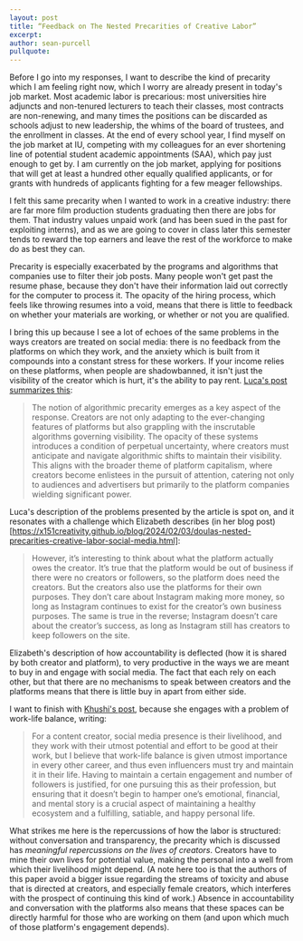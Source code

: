 ```yaml
---
layout: post
title: “Feedback on The Nested Precarities of Creative Labor”
excerpt: 
author: sean-purcell
pullquote:
---
```


Before I go into my responses, I want to describe the kind of precarity which I am feeling right now, which I worry are already present in today's job market. Most academic labor is precarious: most universities hire adjuncts and non-tenured lecturers to teach their classes, most contracts are non-renewing, and many times the positions can be discarded as schools adjust to new leadership, the whims of the board of trustees, and the enrollment in classes. At the end of every school year, I find myself on the job market at IU, competing with my colleagues for an ever shortening line of potential student academic appointments (SAA), which pay just enough to get by. I am currently on the job market, applying for positions that will get at least a hundred other equally qualified applicants, or for grants with hundreds of applicants fighting for a few meager fellowships.

I felt this same precarity when I wanted to work in a creative industry: there are far more film production students graduating then there are jobs for them. That industry values unpaid work (and has been sued in the past for exploiting interns), and as we are going to cover in class later this semester tends to reward the top earners and leave the rest of the workforce to make do as best they can.

Precarity is especially exacerbated by the programs and algorithms that companies use to filter their job posts. Many people won't get past the resume phase, because they don't have their information laid out correctly for the computer to process it. The opacity of the hiring process, which feels like throwing resumes into a void, means that there is little to feedback on whether your materials are working, or whether or not you are qualified.

I bring this up because I see a lot of echoes of the same problems in the ways creators are treated on social media: there is no feedback from the platforms on which they work, and the anxiety which is built from it compounds into a constant stress for these workers. If your income relies on these platforms, when people are shadowbanned, it isn't just the visibility of the creator which is hurt, it's the ability to pay rent. [Luca's post summarizes this](https://x151creativity.github.io/blog/2024/02/05/arive-postone.html):

>The notion of algorithmic precarity emerges as a key aspect of the response. Creators are not only adapting to the ever-changing features of platforms but also grappling with the inscrutable algorithms governing visibility. The opacity of these systems introduces a condition of perpetual uncertainty, where creators must anticipate and navigate algorithmic shifts to maintain their visibility. This aligns with the broader theme of platform capitalism, where creators become enlistees in the pursuit of attention, catering not only to audiences and advertisers but primarily to the platform companies wielding significant power.

Luca's description of the problems presented by the article is spot on, and it resonates with a challenge which Elizabeth describes (in her blog post)[https://x151creativity.github.io/blog/2024/02/03/doulas-nested-precarities-creative-labor-social-media.html]:

>However, it’s interesting to think about what the platform actually owes the creator. It’s true that the platform would be out of business if there were no creators or followers, so the platform does need the creators. But the creators also use the platforms for their own purposes. They don’t care about Instagram making more money, so long as Instagram continues to exist for the creator’s own business purposes. The same is true in the reverse; Instagram doesn’t care about the creator’s success, as long as Instagram still has creators to keep followers on the site.

Elizabeth's description of how accountability is deflected (how it is shared by both creator and platform), to very productive in the ways we are meant to buy in and engage with social media. The fact that each rely on each other, but that there are no mechanisms to speak between creators and the platforms means that there is little buy in apart from either side.

I want to finish with [Khushi's post](https://x151creativity.github.io/blog/2024/02/02/Monga-NestedPrecaritiesofCreativeLAbour.html), because she engages with a problem of work-life balance, writing: 

>For a content creator, social media presence is their livelihood, and they work with their utmost potential and effort to be good at their work, but I believe that work-life balance is given utmost importance in every other career, and thus even influencers must try and maintain it in their life. Having to maintain a certain engagement and number of followers is justified, for one pursuing this as their profession, but ensuring that it doesn’t begin to hamper one’s emotional, financial, and mental story is a crucial aspect of maintaining a healthy ecosystem and a fulfilling, satiable, and happy personal life.

What strikes me here is the repercussions of how the labor is structured: without conversation and transparency, the precarity which is discussed has *meaningful repercussions on the lives of creators*. Creators have to mine their own lives for potential value, making the personal into a well from which their livelihood might depend. (A note here too is that the authors of this paper avoid a bigger issue regarding the streams of toxicity and abuse that is directed at creators, and especially female creators, which interferes with the prospect of continuing this kind of work.) Absence in accountability and conversation with the platforms also means that these spaces can be directly harmful for those who are working on them (and upon which much of those platform's engagement depends).